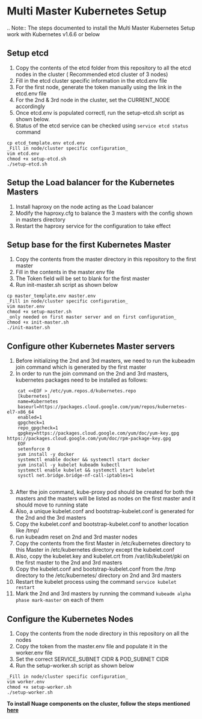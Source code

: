 
# Multi Master Kubernetes Setup

.. Note:: The steps documented to install the Multi Master Kubernetes Setup work with Kubernetes v1.6.6 or below

Setup etcd
-----------

 1. Copy the contents of the etcd folder from this repository to all the etcd nodes in the cluster ( Recommended etcd cluster of 3 nodes)
 2. Fill in the etcd cluster specific information in the etcd.env file
 3. For the first node, generate the token manually using the link in the etcd.env file
 4. For the 2nd & 3rd node in the cluster, set the CURRENT_NODE accordingly
 5. Once etcd.env is populated correctl, run the setup-etcd.sh script as shown below.
 6. Status of the etcd service can be checked using `service etcd status` command
 
 ```
 cp etcd_template.env etcd.env
 _Fill in node/cluster specific configuration_
 vim etcd.env
 chmod +x setup-etcd.sh
 ./setup-etcd.sh
```
Setup the Load balancer for the Kubernetes Masters
--------------------------------------------------

1. Install haproxy on the node acting as the Load balancer
2. Modify the haproxy.cfg to balance the 3 masters with the config shown in masters directory
3. Restart the haproxy service for the configuration to take effect

Setup base for the first Kubernetes Master
--------------------------------------------

1. Copy the contents from the master directory in this repository to the first master
2. Fill in the contents in the master.env file
3. The Token field will be set to blank for the first master
4. Run init-master.sh script as shown below

```
cp master_template.env master.env
_Fill in node/cluster specific configuration_
vim master.env
chmod +x setup-master.sh
_only needed on first master server and on first configuration_
chmod +x init-master.sh
./init-master.sh
```

Configure other Kubernetes Master servers
------------------------------------------

1. Before initializing the 2nd and 3rd masters, we need to run the kubeadm join command which is generated by the first master
2. In order to run the join command on the 2nd and 3rd masters, kubernetes packages need to be installed as follows:

```
    cat <<EOF > /etc/yum.repos.d/kubernetes.repo
    [kubernetes]
    name=Kubernetes
    baseurl=https://packages.cloud.google.com/yum/repos/kubernetes-el7-x86_64
    enabled=1
    gpgcheck=1
    repo_gpgcheck=1
    gpgkey=https://packages.cloud.google.com/yum/doc/yum-key.gpg https://packages.cloud.google.com/yum/doc/rpm-package-key.gpg
    EOF
    setenforce 0
    yum install -y docker
    systemctl enable docker && systemctl start docker
    yum install -y kubelet kubeadm kubectl
    systemctl enable kubelet && systemctl start kubelet
    sysctl net.bridge.bridge-nf-call-iptables=1
    
```

3. After the join command, kube-proxy pod should be created for both the masters and the masters will be listed as nodes on the first master and it should move to running state
4. Also, a unique kubelet.conf and bootstrap-kubelet.conf is generated for the 2nd and the 3rd masters
5. Copy the kubelet.conf and bootstrap-kubelet.conf to another location like /tmp/
6. run kubeadm reset on 2nd and 3rd master nodes
7. Copy the contents from the first Master in /etc/kubernetes directory to this Master in /etc/kubernetes directory except the kubelet.conf
8. Also, copy the kubelet.key and kubelet.crt from /var/lib/kubelet/pki on the first master to the 2nd and 3rd masters
9. Copy the kubelet.conf and bootstrap-kubelet.conf from the /tmp directory to the /etc/kubernetes/ directory on 2nd and 3rd masters
10. Restart the kubelet process using the command `service kubelet restart`
11. Mark the 2nd and 3rd masters by running the command `kubeadm alpha phase mark-master` on each of them

Configure the Kubernetes Nodes
------------------------------

1. Copy the contents from the node directory in this repository on all the nodes
2. Copy the token from the master.env file and populate it in the worker.env file
3. Set the correct SERVICE_SUBNET CIDR & POD_SUBNET CIDR
4. Run the setup-worker.sh script as shown below

```
_Fill in node/cluster specific configuration_
vim worker.env
chmod +x setup-worker.sh
./setup-worker.sh

```
**To install Nuage components on the cluster, follow the steps mentioned [here](https://github.com/nuagenetworks/nuage-kubernetes/blob/master/kubernetes-standalone-deployment/kubernetes-1-installation.rst#id2)** 

